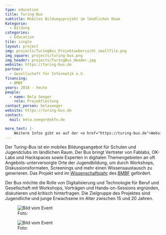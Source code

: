 ```yaml
---
type: education
title: Turing-Bus
subtitle: Mobiles Bildungsprojekt im ländlichen Raum
Kategorie:
  - Bildung
categories:
  - Education
tile: single
layout: project
img: projects/TuringBus_Projektuebersicht_smallTile.png
img_square: projects/turing-bus.png
img_header: projects/TuringBus_Header.jpg
website: https://turing-bus.de
partner:
  - Gesellschaft für Informatik e.V.
financing:
  - BMBF
years: 2018 - heute
people:
  - name: Bela Seeger
    role: Projektleitung
contact_person: belaseeger
website: https://turing-bus.de
contact:
  mail: bela.seeger@okfn.de

more_text: |-
    Weitere Infos gibt es auf der <a href="https://turing-bus.de">Website</a> vom Turing-Bus.
---
```


Der Turing-Bus ist ein mobiles Bildungsangebot für Schulen und Jugendclubs im ländlichen Raum. Der Bus bringt Vertreter von Fablabs, OK-Labs und Hackspaces sowie Experten in digitalen Themengebieten an oft Angebots-unterversorgte Orte der Jugendbildung, um durch Workshops, Diskussionsformaten, Screenings und mehr einen Wissensaustausch zu generieren. Das Projekt wird im <a href="https://wissenschaftsjahr.de">Wissenschaftsjahr</a> des <a href="https://bmbf.de">BMBF</a> gefördert.

Der Bus möchte die Rolle von Digitalisierung und Technologie für Beruf und Gesellschaft mit Workshops, Vorträgen und Hands-on-Sessions ergründen, diskutieren und kritisch hinterfragen. Die Zielgruppe des Projektes sind Jugendliche und junge Erwachsene im Alter zwischen 15 und 20 Jahren.

<div class="two-img offset-lg-2">
  <figure class="license">
    <img alt="Bild vom Event" src="/files/projects/turingbus_img_1.jpg">
        <figcaption>Foto:</figcaption>
    </figure>
    <figure class="license">
        <img alt="Bild vom Event" src="/files/projects/turingbus_img_2.jpg">
        <figcaption>Foto: </figcaption>
    </figure>
</div>
